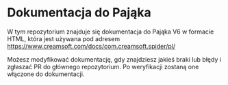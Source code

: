 # Dokumentacja do Pająka

W tym repozytorium znajduje się dokumentacja do Pająka V6 w formacie HTML, która jest używana pod adresem https://www.creamsoft.com/docs/com.creamsoft.spider/pl/

Możesz modyfikować dokumentację, gdy znajdziesz jakieś braki lub błędy i zgłaszać PR do głównego repozytorium. Po weryfikacji zostaną one włączone do dokumentacji.
